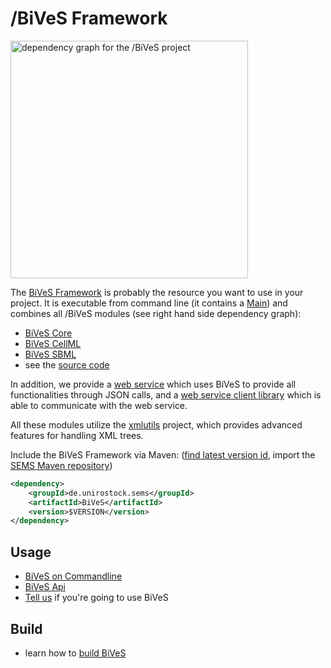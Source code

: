 /BiVeS Framework 
=================

<img src="https://github.com/SemsProject/BiVeS/raw/master/doc/dependency-graph.png" width="380px" title="dependency graph for the /BiVeS project" />

The [BiVeS Framework](http://sems.uni-rostock.de/trac/bives/wiki) is probably the resource you want to use in your project. It is executable from command line (it contains a [ Main](/src/main/java/de/unirostock/sems/bives/Main.java)) and combines all /BiVeS modules (see right hand side dependency graph):
 * [BiVeS Core](http://sems.uni-rostock.de/trac/bives-core/wiki/BiVeS-Core)
 * [BiVeS CellML](http://sems.uni-rostock.de/trac/bives-cellml/wiki/BiVeS-CellML)
 * [BiVeS SBML](http://sems.uni-rostock.de/trac/bives-sbml/wiki/BiVeS-SBML)
 * see the [source code](http://github.com/SemsProject/bives)

In addition, we provide a [web service](http://sems.uni-rostock.de/trac/bivesws/wiki) which uses BiVeS to provide all functionalities through JSON calls, and a [web service client library](http://sems.uni-rostock.de/trac/bivesws-client/wiki) which is able to communicate with the web service.

All these modules utilize the [xmlutils](http://sems.uni-rostock.de/trac/xmlutils/wiki) project, which provides advanced features for handling XML trees.

Include the BiVeS Framework via Maven: ([find latest version id](http://mvn.sems.uni-rostock.de/releases/de/unirostock/sems/BiVeS/), import the [SEMS Maven repository](https://sems.uni-rostock.de/2013/10/maven-repository/))

```xml
<dependency>
    <groupId>de.unirostock.sems</groupId>
    <artifactId>BiVeS</artifactId>
    <version>$VERSION</version>
</dependency>
```
Usage 
------
 * [BiVeS on Commandline](BivesOnCommandLine)
 * [BiVeS Api](BivesApi)
 * [Tell us](TellUs) if you're going to use BiVeS

Build 
------
 * learn how to [build BiVeS](/BuildBives)

